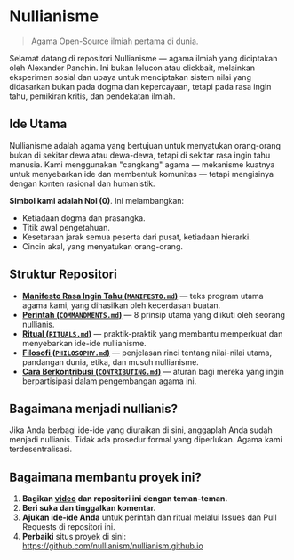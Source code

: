 
# Nullianisme 

> Agama Open-Source ilmiah pertama di dunia.

Selamat datang di repositori Nullianisme — agama ilmiah yang diciptakan oleh Alexander Panchin. Ini bukan lelucon atau clickbait, melainkan eksperimen sosial dan upaya untuk menciptakan sistem nilai yang didasarkan bukan pada dogma dan kepercayaan, tetapi pada rasa ingin tahu, pemikiran kritis, dan pendekatan ilmiah.

## Ide Utama

Nullianisme adalah agama yang bertujuan untuk menyatukan orang-orang bukan di sekitar dewa atau dewa-dewa, tetapi di sekitar rasa ingin tahu manusia. Kami menggunakan "cangkang" agama — mekanisme kuatnya untuk menyebarkan ide dan membentuk komunitas — tetapi mengisinya dengan konten rasional dan humanistik.

**Simbol kami adalah Nol (0)**. Ini melambangkan:

- Ketiadaan dogma dan prasangka.
- Titik awal pengetahuan.
- Kesetaraan jarak semua peserta dari pusat, ketiadaan hierarki.
- Cincin akal, yang menyatukan orang-orang.

## Struktur Repositori

- [**Manifesto Rasa Ingin Tahu (`MANIFESTO.md`)**](./MANIFESTO.md) — teks program utama agama kami, yang dihasilkan oleh kecerdasan buatan.
- [**Perintah (`COMMANDMENTS.md`)**](./COMMANDMENTS.md) — 8 prinsip utama yang diikuti oleh seorang nullianis.
- [**Ritual (`RITUALS.md`)**](./RITUALS.md) — praktik-praktik yang membantu memperkuat dan menyebarkan ide-ide nullianisme.
- [**Filosofi (`PHILOSOPHY.md`)**](./PHILOSOPHY.md) — penjelasan rinci tentang nilai-nilai utama, pandangan dunia, etika, dan musuh nullianisme.
- [**Cara Berkontribusi (`CONTRIBUTING.md`)**](./CONTRIBUTING.md) — aturan bagi mereka yang ingin berpartisipasi dalam pengembangan agama ini.

## Bagaimana menjadi nullianis?

Jika Anda berbagi ide-ide yang diuraikan di sini, anggaplah Anda sudah menjadi nullianis. Tidak ada prosedur formal yang diperlukan. Agama kami terdesentralisasi.

## Bagaimana membantu proyek ini?

1. **Bagikan [video](https://www.youtube.com/watch?v=mCErecXWGCc) dan repositori ini dengan teman-teman.**
2. **Beri suka dan tinggalkan komentar.**
3. **Ajukan ide-ide Anda** untuk perintah dan ritual melalui Issues dan Pull Requests di repositori ini.
4. **Perbaiki** situs proyek di sini: https://github.com/nullianism/nullianism.github.io
